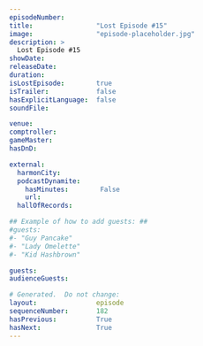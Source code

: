 ```yaml
---
episodeNumber:        
title:                "Lost Episode #15"
image:                "episode-placeholder.jpg"
description: >
  Lost Episode #15
showDate:             
releaseDate:          
duration:             
isLostEpisode:        true
isTrailer:            false
hasExplicitLanguage:  false
soundFile:            

venue:                
comptroller:          
gameMaster:           
hasDnD:               

external:
  harmonCity:         
  podcastDynamite:
    hasMinutes:        False
    url:              
  hallOfRecords:      

## Example of how to add guests: ##
#guests:
#- "Guy Pancake"
#- "Lady Omelette"
#- "Kid Hashbrown"

guests:
audienceGuests:

# Generated.  Do not change:
layout:               episode
sequenceNumber:       182
hasPrevious:          True
hasNext:              True
---
```


<!-- The episode description will be rendered here -->
<!-- Add your content below here -->

